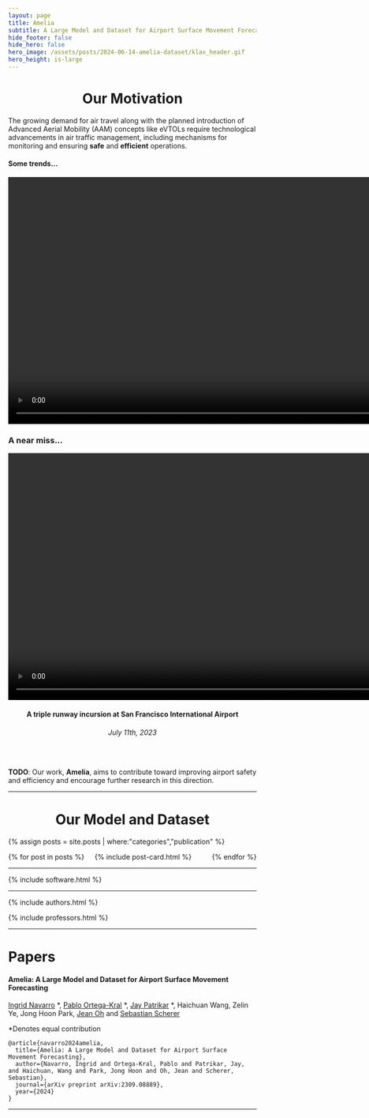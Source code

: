 ```yaml
---
layout: page
title: Amelia
subtitle: A Large Model and Dataset for Airport Surface Movement Forecasting
hide_footer: false
hide_hero: false
hero_image: /assets/posts/2024-06-14-amelia-dataset/klax_header.gif
hero_height: is-large
---
```


<div align="center"><h1 class="title">Our Motivation</h1></div>

The growing demand for air travel along with the planned introduction of Advanced Aerial Mobility (AAM) concepts like eVTOLs require technological advancements in air traffic management, including mechanisms for monitoring and ensuring **safe** and **efficient** operations.  

#### Some trends...

<div align="center">
  <video width="1000" autoplay loop muted>
    <source src="/assets/video/trends.webm" type="video/mp4" />
  </video>
</div>

### A near miss...

<div align="center">
  <video width="1000" autoplay loop muted>
    <source src="/assets/video/sfo_incursion_red.webm" type="video/mp4" />
  </video>
  <h4>A triple runway incursion at San Francisco International Airport </h4>
  <h6>July 11th, 2023 </h6>
</div>

<br>


**TODO**: Our work, **Amelia**, aims to contribute toward improving airport safety and efficiency and encourage further research in this direction. 

<hr>

<div align="center"><h1 class="title">Our Model and Dataset</h1></div>

{% assign posts = site.posts | where:"categories","publication" %}
<div class="columns is-multiline">
    {% for post in posts %}
        <div class="column is-6-desktop is-6-tablet">
            {% include post-card.html %}
        </div>
    {% endfor %}
</div>

<hr>

{% include software.html %}

<hr>

{% include authors.html %}

{% include professors.html %}

<hr>

# Papers

#### Amelia: A Large Model and Dataset for Airport Surface Movement Forecasting

[Ingrid Navarro](https://navars.xyz) *, [Pablo Ortega-Kral](https://paok-2001.github.io) *, [Jay Patrikar](https://www.jaypatrikar.me) *, Haichuan Wang, 
Zelin Ye, Jong Hoon Park, [Jean Oh](https://cmubig.github.io/team/jean_oh/) and [Sebastian Scherer](https://theairlab.org/team/sebastian/) 

*Denotes equal contribution 

<a class="button" itemprop="code" href="https://github.com/AmeliaCMU" target="_blank">
  <i class="fas fa-code fa-lg"></i>    
</a> 
<a class="button" itemprop="paper" href="https://arxiv.org/pdf/2309.08889" target="_blank">
  <i class="fas fa-file fa-lg"></i>    
</a> 

```
@article{navarro2024amelia,
  title={Amelia: A Large Model and Dataset for Airport Surface
Movement Forecasting},
  author={Navarro, Ingrid and Ortega-Kral, Pablo and Patrikar, Jay, and Haichuan, Wang and Park, Jong Hoon and Oh, Jean and Scherer, Sebastian},
  journal={arXiv preprint arXiv:2309.08889},
  year={2024}
}
```

<hr>